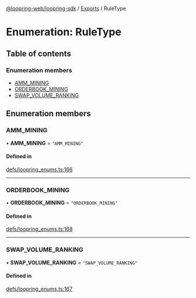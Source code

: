 [@loopring-web/loopring-sdk](../README.md) / [Exports](../modules.md) / RuleType

# Enumeration: RuleType

## Table of contents

### Enumeration members

- [AMM\_MINING](RuleType.md#amm_mining)
- [ORDERBOOK\_MINING](RuleType.md#orderbook_mining)
- [SWAP\_VOLUME\_RANKING](RuleType.md#swap_volume_ranking)

## Enumeration members

### AMM\_MINING

• **AMM\_MINING** = `"AMM_MINING"`

#### Defined in

[defs/loopring_enums.ts:166](https://github.com/Loopring/loopring_sdk/blob/538bd47/src/defs/loopring_enums.ts#L166)

___

### ORDERBOOK\_MINING

• **ORDERBOOK\_MINING** = `"ORDERBOOK_MINING"`

#### Defined in

[defs/loopring_enums.ts:168](https://github.com/Loopring/loopring_sdk/blob/538bd47/src/defs/loopring_enums.ts#L168)

___

### SWAP\_VOLUME\_RANKING

• **SWAP\_VOLUME\_RANKING** = `"SWAP_VOLUME_RANKING"`

#### Defined in

[defs/loopring_enums.ts:167](https://github.com/Loopring/loopring_sdk/blob/538bd47/src/defs/loopring_enums.ts#L167)
